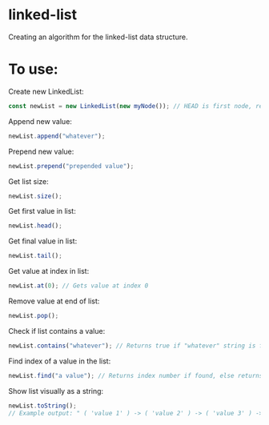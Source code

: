 # linked-list

Creating an algorithm for the linked-list data structure.

# To use:

Create new LinkedList:

```javascript
const newList = new LinkedList(new myNode()); // HEAD is first node, replace with append
```

Append new value:

```javascript
newList.append("whatever");
```

Prepend new value:

```javascript
newList.prepend("prepended value");
```

Get list size:

```javascript
newList.size();
```

Get first value in list:

```javascript
newList.head();
```

Get final value in list:

```javascript
newList.tail();
```

Get value at index in list:

```javascript
newList.at(0); // Gets value at index 0
```

Remove value at end of list:

```javascript
newList.pop();
```

Check if list contains a value:

```javascript
newList.contains("whatever"); // Returns true if "whatever" string is found in list
```

Find index of a value in the list:

```javascript
newList.find("a value"); // Returns index number if found, else returns null
```

Show list visually as a string:

```javascript
newList.toString();
// Example output: " ( 'value 1' ) -> ( 'value 2' ) -> ( 'value 3' ) -> null "
```
